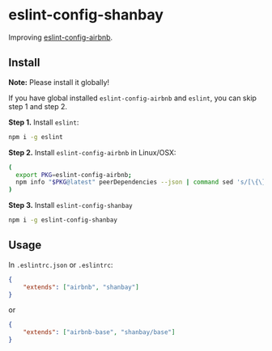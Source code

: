 # eslint-config-shanbay

Improving [eslint-config-airbnb](https://npmjs.com/eslint-config-airbnb).

## Install

**Note:** Please install it globally!

If you have global installed `eslint-config-airbnb` and `eslint`, you can skip step 1 and step 2.

**Step 1.** Install `eslint`:

```sh
npm i -g eslint
```

**Step 2.** Install `eslint-config-airbnb` in Linux/OSX:

```sh
(
  export PKG=eslint-config-airbnb;
  npm info "$PKG@latest" peerDependencies --json | command sed 's/[\{\},]//g ; s/: /@/g' | xargs npm install -g "$PKG@latest"
)
```

**Step 3.** Install `eslint-config-shanbay`

```sh
npm i -g eslint-config-shanbay
```

## Usage

In `.eslintrc.json` or `.eslintrc`:

```json
{
    "extends": ["airbnb", "shanbay"]
}
```

or

```json
{
    "extends": ["airbnb-base", "shanbay/base"]
}
```

